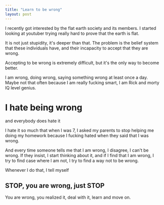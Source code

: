 ```yaml
---
title: "Learn to be wrong"
layout: post
---
```


I recently got interested by the flat earth society and its members.
I started looking at youtuber trying really hard to prove that the earth is
flat.

It is not just stupidity, it's deeper than that.
The problem is the belief system that these individuals have, and their
incapacity to accept that they are wrong.

Accepting to be wrong is extremely difficult, but it's the only way to become
better.

I am wrong, doing wrong, saying something wrong at least once a day. Maybe
not that often because I am really fucking smart, I am Rick and morty IQ level
genius.

# I hate being wrong

and everybody does hate it

I hate it so much that when I was 7, I asked my parents to stop helping me
doing my homework because I fucking hated when they said that I was wrong. 

And every time someone tells me that I am wrong, I disagree, I can't be wrong.
If they insist, I start thinking about it, and if I find that I am wrong, I try
to find case where I am not, I try to find a way not to be wrong.

Whenever I do that, I tell myself

## STOP, you are wrong, just STOP

You are wrong, you realized it, deal with it, learn and move on.
